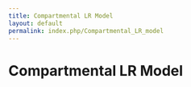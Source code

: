 ```yaml
---
title: Compartmental LR Model
layout: default
permalink: index.php/Compartmental_LR_model
---
```


# Compartmental LR Model